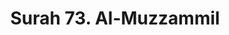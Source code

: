 ---
title       : "Surah 73. Al-Muzzammil"
DATE        : 7/25/2018 9:18:18 AM
draft       : false
TYPE        : "quran"

BookCode    : "ARB"
SurahNumber : "73"
TotalAyah   : "20"
---